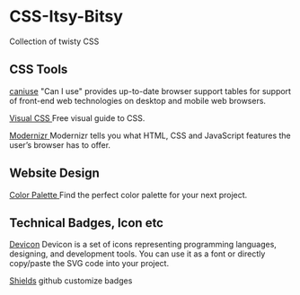 # CSS-Itsy-Bitsy
Collection of twisty CSS 

## CSS Tools
[caniuse](https://caniuse.com/)
"Can I use" provides up-to-date browser support tables for support of front-end web technologies on desktop and mobile web browsers.

[ Visual CSS ](https://cssreference.io/)
Free visual guide to CSS.<br/>

[ Modernizr ](https://modernizr.com/)
Modernizr tells you what HTML, CSS and JavaScript features the user’s browser has to offer.


## Website Design

[ Color Palette ](https://www.colorhub.app/select-palette)
Find the perfect color palette for your next project.

## Technical Badges, Icon etc
[Devicon](https://devicon.dev/)
Devicon is a set of icons representing programming languages, designing, and development tools. You can use it as a font or directly copy/paste the SVG code into your project.

[Shields](https://shields.io/)
github customize badges
